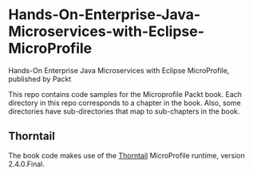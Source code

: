 # Hands-On-Enterprise-Java-Microservices-with-Eclipse-MicroProfile
Hands-On Enterprise Java Microservices with Eclipse MicroProfile, published by Packt

This repo contains code samples for the Microprofile Packt book. Each directory in this repo corresponds to a chapter in the book. Also, some directories have sub-directories that map to sub-chapters in the book.

## Thorntail
The book code makes use of the [Thorntail](https://thorntail.io/) MicroProfile runtime, version 2.4.0.Final.

